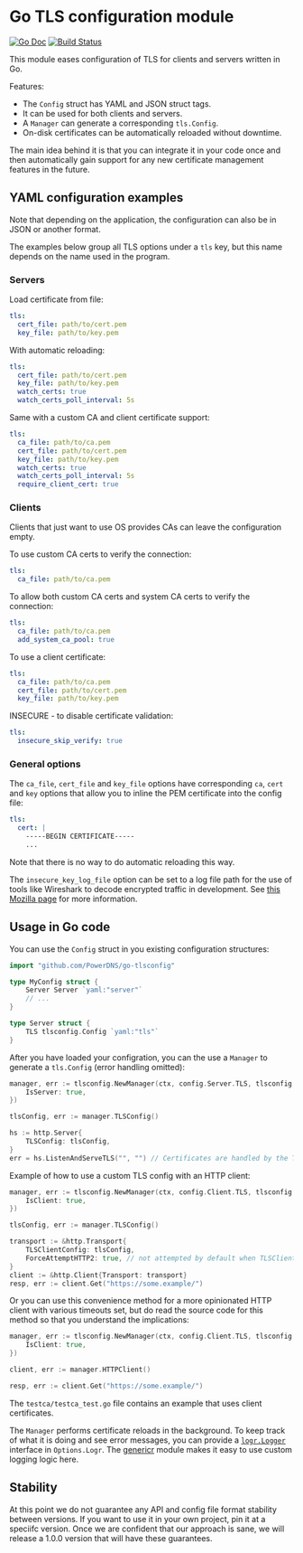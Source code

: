 # Go TLS configuration module

[![Go Doc](https://godoc.org/github.com/PowerDNS/go-tlsconfig?status.svg)](http://godoc.org/github.com/PowerDNS/go-tlsconfig)
[![Build Status](https://travis-ci.com/PowerDNS/go-tlsconfig.svg?branch=master)](https://travis-ci.com/PowerDNS/go-tlsconfig)

This module eases configuration of TLS for clients and servers written in Go.

Features:

- The `Config` struct has YAML and JSON struct tags.
- It can be used for both clients and servers.
- A `Manager` can generate a corresponding `tls.Config`.
- On-disk certificates can be automatically reloaded without downtime.

The main idea behind it is that you can integrate it in your code once and then
automatically gain support for any new certificate management features in the future.

## YAML configuration examples

Note that depending on the application, the configuration can also be in JSON or another format.

The examples below group all TLS options under a `tls` key, but this name depends on the name used in the program.

### Servers

Load certificate from file:

```yaml
tls:
  cert_file: path/to/cert.pem
  key_file: path/to/key.pem
```

With automatic reloading:

```yaml
tls:
  cert_file: path/to/cert.pem
  key_file: path/to/key.pem
  watch_certs: true
  watch_certs_poll_interval: 5s
```

Same with a custom CA and client certificate support:

```yaml
tls:
  ca_file: path/to/ca.pem
  cert_file: path/to/cert.pem
  key_file: path/to/key.pem
  watch_certs: true
  watch_certs_poll_interval: 5s
  require_client_cert: true
```

### Clients

Clients that just want to use OS provides CAs can leave the configuration empty.

To use custom CA certs to verify the connection:

```yaml
tls:
  ca_file: path/to/ca.pem
```

To allow both custom CA certs and system CA certs to verify the connection:

```yaml
tls:
  ca_file: path/to/ca.pem
  add_system_ca_pool: true
```

To use a client certificate:

```yaml
tls:
  ca_file: path/to/ca.pem
  cert_file: path/to/cert.pem
  key_file: path/to/key.pem
```

INSECURE - to disable certificate validation:


```yaml
tls:
  insecure_skip_verify: true
``` 

### General options

The `ca_file`, `cert_file` and `key_file` options have corresponding `ca`, `cert` and `key` options that allow
you to inline the PEM certificate into the config file:

```yaml
tls:
  cert: |
    -----BEGIN CERTIFICATE-----
    ...
```

Note that there is no way to do automatic reloading this way.

The `insecure_key_log_file` option can be set to a log file path for the use of tools like Wireshark to decode encrypted traffic in development.
See [this Mozilla page](https://developer.mozilla.org/en-US/docs/Mozilla/Projects/NSS/Key_Log_Format) for more information. 


## Usage in Go code

You can use the `Config` struct in you existing configuration structures:

```go
import "github.com/PowerDNS/go-tlsconfig"

type MyConfig struct {
	Server Server `yaml:"server"`
	// ...
}

type Server struct {
	TLS tlsconfig.Config `yaml:"tls"`
}
```

After you have loaded your configration, you can the use a `Manager` to generate a `tls.Config` (error handling omitted):

```go
manager, err := tlsconfig.NewManager(ctx, config.Server.TLS, tlsconfig.Options{
	IsServer: true,
})

tlsConfig, err := manager.TLSConfig()

hs := http.Server{
	TLSConfig: tlsConfig,
}
err = hs.ListenAndServeTLS("", "") // Certificates are handled by the TLSConfig
```

Example of how to use a custom TLS config with an HTTP client:

```go
manager, err := tlsconfig.NewManager(ctx, config.Client.TLS, tlsconfig.Options{
	IsClient: true,
})

tlsConfig, err := manager.TLSConfig()

transport := &http.Transport{
	TLSClientConfig: tlsConfig,
    ForceAttemptHTTP2: true, // not attempted by default when TLSClientConfig is set
}
client := &http.Client{Transport: transport}
resp, err := client.Get("https://some.example/")
```

Or you can use this convenience method for a more opinionated HTTP client with
various timeouts set, but do read the source code for this method so that you
understand the implications:

```go
manager, err := tlsconfig.NewManager(ctx, config.Client.TLS, tlsconfig.Options{
	IsClient: true,
})

client, err := manager.HTTPClient()

resp, err := client.Get("https://some.example/")
```

The `testca/testca_test.go` file contains an example that uses client certificates.

The `Manager` performs certificate reloads in the background. To keep track of
what it is doing and see error messages, you can provide a
[`logr.Logger`](https://github.com/go-logr/logr) interface in `Options.Logr`.
The [genericr](https://github.com/wojas/genericr) module makes it easy to
use custom logging logic here.

## Stability

At this point we do not guarantee any API and config file format stability between versions. If you want to use it in your own project,
pin it at a speciifc version. Once we are confident that our approach is sane, we will release a 1.0.0 version that will have these
guarantees.



